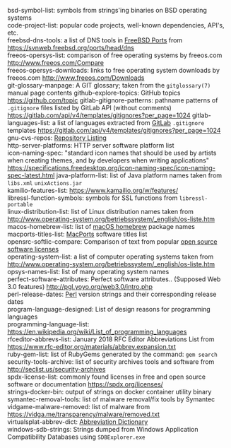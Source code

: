 bsd-symbol-list: symbols from strings'ing binaries on BSD operating systems  
code-project-list: popular code projects, well-known dependencies, API's, etc.  
freebsd-dns-tools: a list of DNS tools in [FreeBSD Ports](https://wikipedia.org/wiki/FreeBSD_Ports) from <https://svnweb.freebsd.org/ports/head/dns>  
freeos-opersys-list: comparison of free operating systems by freeos.com <http://www.freeos.com/Compare>  
freeos-opersys-downloads: links to free operating system downloads by freeos.com <http://www.freeos.com/Downloads>  
git-glossary-manpage: A GIT glossary; taken from the `gitglossary(7)` manual page contents 
github-explore-topics: GitHub topics <https://github.com/topic>
gitlab-gitignore-patterns: pathname patterns of `.gitignore` files listed by GitLab API (without comments) <https://gitlab.com/api/v4/templates/gitignores?per_page=1024>
gitlab-languages-list: a list of languages extracted from [GitLab](https://gitlab.com) `.gitignore` templates <https://gitlab.com/api/v4/templates/gitignores?per_page=1024>  
gnu-cvs-repos: [Repository Listing](http://cvs.savannah.gnu.org/viewvc)  
http-server-platforms: HTTP server software platform list  
icon-naming-spec: "standard icon names that should be used by artists when creating themes, and by developers when writing applications" <https://specifications.freedesktop.org/icon-naming-spec/icon-naming-spec-latest.html>
java-platform-list: list of Java platform names taken from `libs.xml` `unixActions.jar`  
kamilio-features-list: <https://www.kamailio.org/w/features/>  
libressl-function-symbols: symbols for SSL functions from `libressl-portable`  
linux-distribution-list: list of Linux distribution names taken from <http://www.operating-system.org/betriebssystem/_english/os-liste.htm>  
macos-homebrew-list: list of [macOS homebrew](https://brew.sh) package names  
macports-titles-list: [MacPorts](https://www.macports.org) software titles list  
opensrc-softlic-compare: Comparison of text from popular [open source software licenses](https://opensource.org/licenses)  
operating-system-list: a list of computer operating systems taken from <http://www.operating-system.org/betriebssystem/_english/os-liste.htm>  
opsys-names-list: list of many operating system names  
perfect-software-attributes: Perfect software attributes.. (Supposed Web 3.0 features) <http://pgl.yoyo.org/web3.0/intro.php>  
perl-release-dates: [Perl](https://www.perl.org) version strings and their corresponding release dates  
program-language-designed: List of design reasons for programming languages   
programming-language-list: <https://en.wikipedia.org/wiki/List_of_programming_languages>  
rfceditor-abbrevs-list: January 2018 RFC Editor Abbreviations List from <https://www.rfc-editor.org/materials/abbrev.expansion.txt>  
ruby-gem-list: list of RubyGems generated by the command: `gem search`  
security-tools-archive: list of security archives tools and software from <http://seclist.us/security-archives>  
spdx-license-list: commonly found licenses in free and open source software or documentation <https://spdx.org/licenses/>  
strings-docker-bin: output of strings on docker container utility binary  
symantec-removal-tools: list of malware removal/fix tools by Symantec 
vidgame-malware-removed: list of malware from <https://vidga.me/transparency/malware/removed.txt>  
virtualsplat-abbrev-dict: [Abbreviation Dictionary](virtualsplat.com/abbrevs)  
windows-sdb-strings: Strings dumped from Windows Application Compatibility Databases using `SDBExplorer.exe`  
